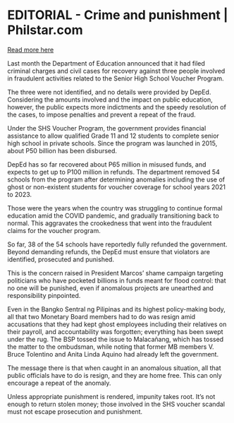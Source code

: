 # EDITORIAL - Crime and punishment | Philstar.com

[Read more here](https://www.philstar.com/opinion/2025/08/01/2462210/editorial-crime-and-punishment)

Last month the Department of Education announced that it had filed criminal charges and civil cases for recovery against three people involved in fraudulent activities related to the Senior High School Voucher Program.

The three were not identified, and no details were provided by DepEd. Considering the amounts involved and the impact on public education, however, the public expects more indictments and the speedy resolution of the cases, to impose penalties and prevent a repeat of the fraud.

Under the SHS Voucher Program, the government provides financial assistance to allow qualified Grade 11 and 12 students to complete senior high school in private schools. Since the program was launched in 2015, about P50 billion has been disbursed.

DepEd has so far recovered about P65 million in misused funds, and expects to get up to P100 million in refunds. The department removed 54 schools from the program after determining anomalies including the use of ghost or non-existent students for voucher coverage for school years 2021 to 2023.

Those were the years when the country was struggling to continue formal education amid the COVID pandemic, and gradually transitioning back to normal. This aggravates the crookedness that went into the fraudulent claims for the voucher program.

So far, 38 of the 54 schools have reportedly fully refunded the government. Beyond demanding refunds, the DepEd must ensure that violators are identified, prosecuted and punished.

This is the concern raised in President Marcos’ shame campaign targeting politicians who have pocketed billions in funds meant for flood control: that no one will be punished, even if anomalous projects are unearthed and responsibility pinpointed.

Even in the Bangko Sentral ng Pilipinas and its highest policy-making body, all that two Monetary Board members had to do was resign amid accusations that they had kept ghost employees including their relatives on their payroll, and accountability was forgotten; everything has been swept under the rug. The BSP tossed the issue to Malacañang, which has tossed the matter to the ombudsman, while noting that former MB members V. Bruce Tolentino and Anita Linda Aquino had already left the government.

The message there is that when caught in an anomalous situation, all that public officials have to do is resign, and they are home free. This can only encourage a repeat of the anomaly.

Unless appropriate punishment is rendered, impunity takes root. It’s not enough to return stolen money; those involved in the SHS voucher scandal must not escape prosecution and punishment.